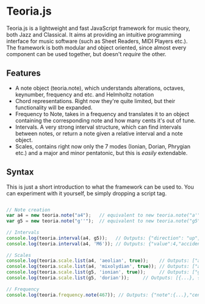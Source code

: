 Teoria.js
=========

Teoria.js is a lightweight and fast JavaScript framework for music theory, both Jazz and Classical. 
It aims at providing an intuitive programming interface for music software (such as Sheet Readers, MIDI Players etc.).
The framework is both modular and object oriented, since almost every component can be used together, but doesn't *require* the other.

Features
---------

 - A note object (teoria.note), which understands alterations, octaves, keynumber, frequency and etc. and Helmholtz notation
 - Chord representations. Right now they're quite limited, but their functionality will be expanded.
 - Frequency to Note, takes in a frequency and translates it to an object containing the corresponding note and how many cents it's out of tune.
 - Intervals. A very strong interval structure, which can find intervals between notes, or return a note given a relative interval and a note object.
 - Scales, contains right now only the 7 modes (Ionian, Dorian, Phrygian etc.) and a major and minor pentatonic, but this is *easily* extendable.
 
Syntax
---------

This is just a short introduction to what the framework can be used to. You can experiment with it yourself, be simply dropping a script tag.

```javascript

// Note creation
var a4 = new teoria.note("a4");   // equivalent to new teoria.note("a'");
var g5 = new teoria.note("g''");  // equivalent to new teoria.note("g5");
    
// Intervals
console.log(teoria.interval(a4, g5));   // Outputs: {"direction": "up", "name": "seventh", "quality": "minor"}            -> A minor sevent
console.log(teoria.interval(a4, 'M6')); // Outputs: {"value":4,"accidental":{"value":1,"name":"#"},"name":"f","octave":5} -> F5#
    
// Scales
console.log(teoria.scale.list(a4, 'aeolian', true));    // Outputs: ["a", "b", "c", "d", "e", "f", "g"]
console.log(teoria.scale.list(a4, 'mixolydian', true)); // Outputs: ["a", "b", "c#", "d", "e", "f#", "g"]
console.log(teoria.scale.list(g5, 'ionian', true));     // Outputs: ["g", "a", "b", "c", "d", "e", "f#"]
console.log(teoria.scale.list(g5, 'dorian'));     // Outputs: [{...}, {...}, {...}, {...}, {...}, {...}, {...}], an array of teoria.note objects
    
// Frequency
console.log(teoria.frequency.note(467)); // Outputs: {"note":{...},"cents":3.1028314220028586} -> A4# a little out of tune.
```